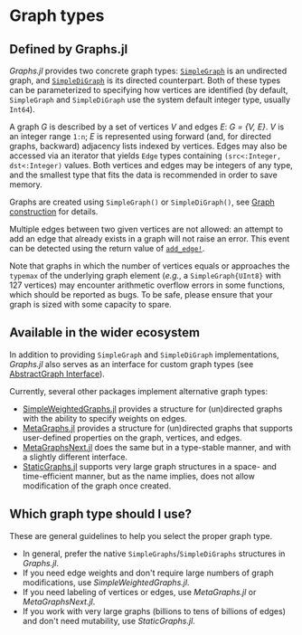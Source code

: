 # Graph types

## Defined by Graphs.jl

_Graphs.jl_ provides two concrete graph types: [`SimpleGraph`](@ref) is an undirected graph, and [`SimpleDiGraph`](@ref) is its directed counterpart. Both of these types can be parameterized to specifying how vertices are identified (by default, `SimpleGraph` and `SimpleDiGraph` use the system default integer type, usually `Int64`).

A graph _G_ is described by a set of vertices _V_ and edges _E_: _G = {V, E}_. _V_ is an integer range `1:n`; _E_ is represented using forward (and, for directed graphs, backward) adjacency lists indexed by vertices. Edges may also be accessed via an iterator that yields `Edge` types containing `(src<:Integer, dst<:Integer)` values. Both vertices and edges may be integers of any type, and the smallest type that fits the data is recommended in order to save memory.

Graphs are created using `SimpleGraph()` or `SimpleDiGraph()`, see [Graph construction](@ref) for details.

Multiple edges between two given vertices are not allowed: an attempt to add an edge that already exists in a graph will not raise an error. This event can be detected using the return value of [`add_edge!`](@ref).

Note that graphs in which the number of vertices equals or approaches the `typemax` of the underlying graph element (_e.g._, a `SimpleGraph{UInt8}` with 127 vertices) may encounter arithmetic overflow errors in some functions, which should be reported as bugs. To be safe, please ensure that your graph is sized with some capacity to spare.

## Available in the wider ecosystem

In addition to providing `SimpleGraph` and `SimpleDiGraph` implementations, _Graphs.jl_ also serves as an interface for custom graph types (see [AbstractGraph Interface](@ref)).

Currently, several other packages implement alternative graph types:

- [SimpleWeightedGraphs.jl](https://github.com/JuliaGraphs/SimpleWeightedGraphs.jl) provides a structure for (un)directed graphs with the ability to specify weights on edges.
- [MetaGraphs.jl](https://github.com/JuliaGraphs/MetaGraphs.jl) provides a structure for (un)directed graphs that supports user-defined properties on the graph, vertices, and edges.
- [MetaGraphsNext.jl](https://github.com/JuliaGraphs/MetaGraphsNext.jl) does the same but in a type-stable manner, and with a slightly different interface.
- [StaticGraphs.jl](https://github.com/JuliaGraphs/StaticGraphs.jl) supports very large graph structures in a space- and time-efficient manner, but as the name implies, does not allow modification of the graph once created.

## Which graph type should I use?

These are general guidelines to help you select the proper graph type.

- In general, prefer the native `SimpleGraphs`/`SimpleDiGraphs` structures in _Graphs.jl_.
- If you need edge weights and don't require large numbers of graph modifications, use _SimpleWeightedGraphs.jl_.
- If you need labeling of vertices or edges, use _MetaGraphs.jl_ or _MetaGraphsNext.jl_.
- If you work with very large graphs (billions to tens of billions of edges) and don't need mutability, use _StaticGraphs.jl_.

